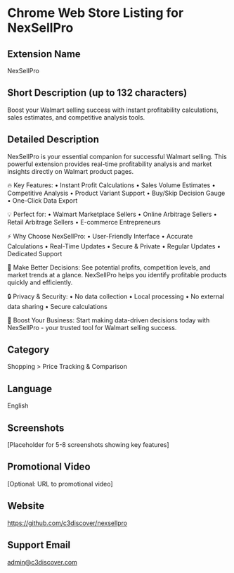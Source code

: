 # Chrome Web Store Listing for NexSellPro

## Extension Name
NexSellPro

## Short Description (up to 132 characters)
Boost your Walmart selling success with instant profitability calculations, sales estimates, and competitive analysis tools.

## Detailed Description
NexSellPro is your essential companion for successful Walmart selling. This powerful extension provides real-time profitability analysis and market insights directly on Walmart product pages.

🔥 Key Features:
• Instant Profit Calculations
• Sales Volume Estimates
• Competitive Analysis
• Product Variant Support
• Buy/Skip Decision Gauge
• One-Click Data Export

💡 Perfect for:
• Walmart Marketplace Sellers
• Online Arbitrage Sellers
• Retail Arbitrage Sellers
• E-commerce Entrepreneurs

⚡ Why Choose NexSellPro:
• User-Friendly Interface
• Accurate Calculations
• Real-Time Updates
• Secure & Private
• Regular Updates
• Dedicated Support

🎯 Make Better Decisions:
See potential profits, competition levels, and market trends at a glance. NexSellPro helps you identify profitable products quickly and efficiently.

🔒 Privacy & Security:
• No data collection
• Local processing
• No external data sharing
• Secure calculations

💪 Boost Your Business:
Start making data-driven decisions today with NexSellPro - your trusted tool for Walmart selling success.

## Category
Shopping > Price Tracking & Comparison

## Language
English

## Screenshots
[Placeholder for 5-8 screenshots showing key features]

## Promotional Video
[Optional: URL to promotional video]

## Website
https://github.com/c3discover/nexsellpro

## Support Email
admin@c3discover.com 